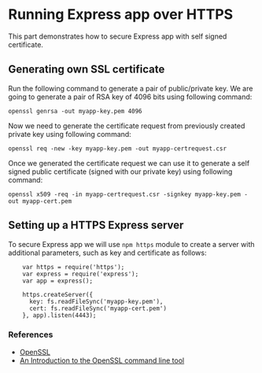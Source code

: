 # Running Express app over HTTPS

This part demonstrates how to secure Express app with self signed certificate.

## Generating own SSL certificate

Run the following command to generate a pair of public/private key.
We are going to generate a pair of RSA key of 4096 bits using following command:

`openssl genrsa -out myapp-key.pem 4096`

Now we need to generate the certificate request from previously created private key using following command:

`openssl req -new -key myapp-key.pem -out myapp-certrequest.csr`

Once we generated the certificate request we can use it to generate a self signed public certificate (signed with our private key) using following command:

`openssl x509 -req -in myapp-certrequest.csr -signkey myapp-key.pem -out myapp-cert.pem`

## Setting up a HTTPS Express server

To secure Express app we will use `npm https` module to create a server with additional parameters, such as key and certificate as follows:

```
    var https = require('https');
    var express = require('express');
    var app = express();

    https.createServer({
      key: fs.readFileSync('myapp-key.pem'),
      cert: fs.readFileSync('myapp-cert.pem')
    }, app).listen(4443);
```

### References
- [OpenSSL](https://www.openssl.org/docs/manmaster/apps/req.html)
- [An Introduction to the OpenSSL command line tool](http://users.dcc.uchile.cl/~pcamacho/tutorial/crypto/openssl/openssl_intro.html)

